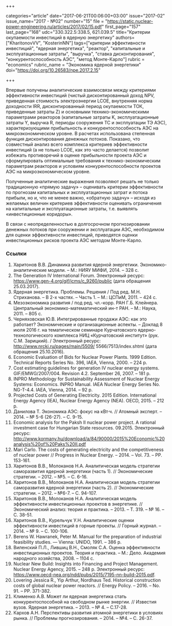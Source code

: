 +++

categories="article"
date="2017-06-21T00:06:00+03:00"
issue="2017-02"
issue_name="2017 - №02"
number="15"
file = "https://static.nuclear-power-engineering.ru/articles/2017/02/15.pdf"
first_page="157"
last_page="168"
udc="330.322.5:338.5, 621.039.5"
title="Критерии окупаемости инвестиций в ядерную энергетику"
authors=["KharitonovVV", "KosterinNN"]
tags=["критерии эффективности инвестиций", "ядерная энергетика", "реактор", "капитальные и эксплуатационные затраты", "выручка", "ставка дисконтирования", "конкурентоспособность АЭС", "метод Монте-Карло"]
rubric = "economics"
rubric_name = "Экономика ядерной энергетики"
doi="https://doi.org/10.26583/npe.2017.2.15"

+++

Впервые получены аналитические взаимосвязи между критериями эффективности инвестиций (чистый дисконтированный доход NPV, приведенная стоимость электроэнергии LCOE, внутренняя норма доходности IRR, дисконтированный период окупаемости ТОК, приведенные затраты Z) и основными технико-экономическими параметрами реакторов (капитальные затраты K, эксплуатационные затраты Y, выручка R, периоды сооружения ТС и эксплуатации ТЭ АЭС), характеризующими прибыльность и конкурентоспособность АЭС на микроэкономическом уровне. В расчетах использована степенная функция дисконтирования денежных потоков. Показано, что совместный анализ всего комплекса критериев эффективности инвестиций (а не только LCOE, как это часто делается) позволит избежать противоречий в оценке прибыльности проекта АЭС и сформулировать оптимальные требования к технико-экономическим параметрам реакторов и условиям конкурентоспособности проектов АЭС на микроэкономическом уровне.

Полученные аналитические выражения позволяют решать не только традиционную «прямую задачу» – оценивать критерии эффективности по прогнозам капитальных и эксплуатационных затрат и потока прибыли, но и, что не менее важно, «обратную задачу» – исходя из желаемых величин критериев эффективности оценивать ограничения на капитальные и эксплуатационные затраты, т.е. выявлять «инвестиционные коридоры».

В связи с неопределенностью в долгосрочном прогнозировании денежных потоков при сооружении и эксплуатации АЭС, необходимом для оценки эффективности инвестиций, приводятся оценки инвестиционных рисков проекта АЭС методом Монте-Карло.

### Ссылки

1. Харитонов В.В. Динамика развития ядерной энергетики. Экономико-аналитические модели. – М.: НИЯУ МИФИ, 2014. – 328 с.
2. The Generation IV International Forum. Электронный ресурс: https://www.gen-4.org/gif/jcms/c_9260/public (дата обращения 25.03.2017).
3. Ядерная энергетика. Проблемы. Решения / Под ред. М.Н. Стриханова. – В 2-х частях. – Часть 1. – М.: ЦСПиМ, 2011. – 424 с.
4. Мезоэкономика развития / под ред. чл.-корр. РАН Г.Б. Клейнера. Центральный экономико-математический ин-т РАН. – М.: Наука, 2011. – 805 с.
5. Черняховская Ю.В. Интегрированные продажи АЭС: как это работает? Экономические и организационные аспекты. – Доклад 8 июля 2016 г. на тематическом семинаре Курчатовского ядерно-технологического комплекса НИЦ «Курчатовский институт» (рук. С.М. Зарицкий). / Электронный ресурс: http://www.nrcki.ru/pages/main/5509/ 5566/7513/index.shtml (дата обращения 25.10.2016).
6. Economic Evaluation of Bids for Nuclear Power Plants. 1999 Edition. Technical Reports Series No. 396, IAEA, Vienna, 2000. – 224 p.
7. Cost estimating guidelines for generation IV nuclear energy systems. GIF/EMWG/2007/004. Revision 4.2. September 26, 2007. – 181 p.
8. INPRO Methodology for Sustainability Assessment of Nuclear Energy Systems: Economics. INPRO Manual. IAEA Nuclear Energy Series No. NG-T-4.4. IAEA, Vienna, 2014. – 92 p.
9. Projected Costs of Generating Electricity. 2015 Edition. International Energy Agency (IEA), Nuclear Energy Agency (NEA). OECD, 2015. – 212 p.
10. Данилова Т. Экономика АЭС: фокус на кВт·ч. // Атомный эксперт. – 2014. – № 5-6 (26-27). – С. 9-15.
11. Economic analysis for the Paksh II nuclear power project. A rational investment case for Hungarian State resources. 09.2015. Электронный ресурс: http://www.kormany.hu/download/a/84/90000/2015%20Economic%20analysis%20of%20Paks%20II.pdf
12. Mari Carlo. The costs of generating electricity and the competitiveness of nuclear power // Progress in Nuclear Energy. – 2014. – Vol. 73. – PP. 153-161.
13. Харитонов В.В., Молоканов Н.А. Аналитическая модель стратегии саморазвития ядерной энергетики (часть 1). // Экономические стратегии. – 2012. – №5. – С. 6-16.
14. Харитонов В.В., Молоканов Н.А. Аналитическая модель стратегии саморазвития ядерной энергетики (часть 2). // Экономические стратегии. – 2012. – №6-7. – С. 94-107.
15. Харитонов В.В., Молоканов Н.А. Аналитическая модель эффективности инвестиционных проектов в энергетике. // Экономический анализ: теория и практика. – 2013. – Т. 319. – № 16. – С. 38-51.
16. Харитонов В.В., Курельчук У.Н. Аналитические оценки эффективности инвестиций в горные проекты. // Горный журнал. – 2014. – № 9. – C. 100-106.
17. Berens W. Hawranek, Peter M. Manual for the preparation of industrial feasibility studies. — Vienna: UNIDO, 1991. – 386 р.
18. Виленский П.Л., Лившиц В.Н., Смоляк С.А. Оценка эффективности инвестиционных проектов. Теория и практика. – М.: Дело. Академия народного хозяйства, 2008. – 1104 с.
19. Nuclear New Build: Insights into Financing and Project Management. Nuclear Energy Agency, 2015. – 248 p. Электронный ресурс: https://www.oecd-nea.org/ndd/pubs/2015/7195-nn-build-2015.pdf.
20. Lovering Jessica R., Yip Arthur, Nordhaus Ted. Historical construction costs of global nuclear power reactors. // Energy Policy. – 2016. – No. 91. – PP. 371-382.
21. Клименко А.В. Может ли ядерная энергетика стать конкурентоспособной на свободном рынке энергии. // Известия вузов. Ядерная энергетика. – 2013. – № 4. – С.17-28.
22. Кархов А.Н. Перспективы развития атомной энергетики в условиях рынка. // Проблемы прогнозирования. – 2014. – №4. – С. 26-37.